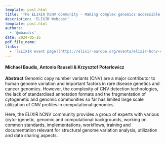 ```yaml
---
template: post.html
title: 'The ELIXIR hCNV Community - Making complex genomics accessible'
description: 'ELIXIR Webcast'
template: post.html 
authors:
  - '@mbaudis'
date: 2024-05-16
pdf_file_name:
links:
  - '[ELIXIR event page](https://elixir-europe.org/events/elixir-hcnv-community-making-complex-genomics-accessible)'
---
```


#### Michael Baudis, Antonio Rausell & Krzysztof Poterlowicz 


**Abstract** Genomic copy number variants (CNV) are a major contributor to human genome variation and important factors in rare disease genetics and cancer genomics. However, the complexity of CNV detection technologies, the lack of standardised annotation formats and the fragmentation of cytogenetic and genomic communities so far has limited large scale utilization of CNV profiles in computational genomics.  <!--more-->

Here, the ELIXIR hCNV community provides a group of experts with various (cyto-)genetic, genomic and computational backgrounds, working on common standards, implementations, workflows, training and documentation relevant for structural genome variation analysis, utilization and data sharing aspects.

